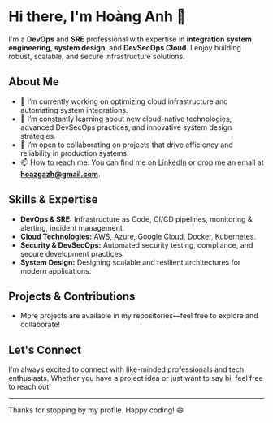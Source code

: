 # Hi there, I'm Hoàng Anh 👋

I'm a **DevOps** and **SRE** professional with expertise in **integration system engineering**, **system design**, and **DevSecOps Cloud**. I enjoy building robust, scalable, and secure infrastructure solutions.

## About Me

- 🔭 I’m currently working on optimizing cloud infrastructure and automating system integrations.
- 🌱 I’m constantly learning about new cloud-native technologies, advanced DevSecOps practices, and innovative system design strategies.
- 🤝 I’m open to collaborating on projects that drive efficiency and reliability in production systems.
- 📫 How to reach me: You can find me on [LinkedIn](https://www.linkedin.com/in/ho%C3%A0ng-anh-nguy%E1%BB%85n-b%C3%A1-86b46711a/) or drop me an email at **hoazgazh@gmail.com**.

## Skills & Expertise

- **DevOps & SRE:** Infrastructure as Code, CI/CD pipelines, monitoring & alerting, incident management.
- **Cloud Technologies:** AWS, Azure, Google Cloud, Docker, Kubernetes.
- **Security & DevSecOps:** Automated security testing, compliance, and secure development practices.
- **System Design:** Designing scalable and resilient architectures for modern applications.

## Projects & Contributions

- More projects are available in my repositories—feel free to explore and collaborate!

## Let's Connect

I'm always excited to connect with like-minded professionals and tech enthusiasts. Whether you have a project idea or just want to say hi, feel free to reach out!

---

Thanks for stopping by my profile. Happy coding! 😄
